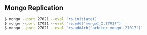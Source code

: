 ## Mongo Replication

```bash
$ mongo --port 27021 --eval 'rs.initiate()'
$ mongo --port 27021 --eval 'rs.add("mongo1_2:27017")'
$ mongo --port 27021 --eval 'rs.addArb("arbiter_mongo1:27017")'
```
